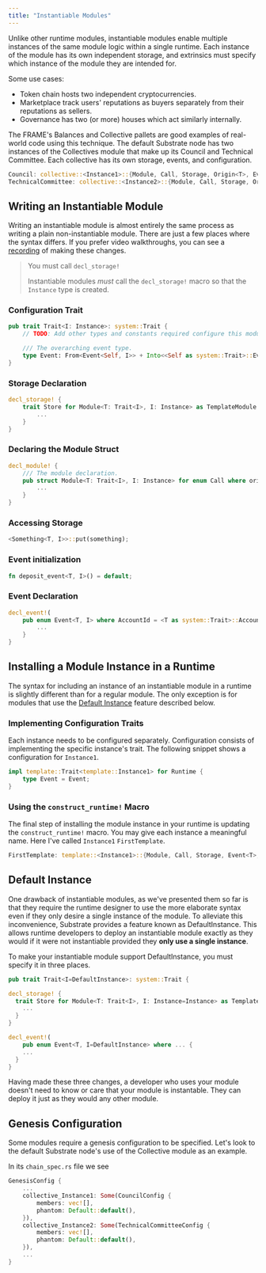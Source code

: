 ```yaml
---
title: "Instantiable Modules"
---
```


Unlike other runtime modules, instantiable modules enable multiple instances of the same module logic within a single runtime. Each instance of the module has its own independent storage, and extrinsics must specify which instance of the module they are intended for.

Some use cases:

* Token chain hosts two independent cryptocurrencies.
* Marketplace track users' reputations as buyers separately from their reputations as sellers.
* Governance has two (or more) houses which act similarly internally.

The FRAME's Balances and Collective pallets are good examples of real-world code using this technique. The default Substrate node has two instances of the Collectives module that make up its Council and Technical Committee. Each collective has its own storage, events, and configuration.

```rust
Council: collective::<Instance1>::{Module, Call, Storage, Origin<T>, Event<T>, Config<T>},
TechnicalCommittee: collective::<Instance2>::{Module, Call, Storage, Origin<T>, Event<T>, Config<T>}
```

## Writing an Instantiable Module
Writing an instantiable module is almost entirely the same process as writing a plain non-instantiable module. There are just a few places where the syntax differs. If you prefer video walkthroughs, you can see a [recording](https://www.youtube.com/watch?v=XEl59hVcyI8) of making these changes.

> You must call `decl_storage!`
>
> Instantiable modules _must_ call the `decl_storage!` macro so that the `Instance` type is created.

### Configuration Trait
```rust
pub trait Trait<I: Instance>: system::Trait {
	// TODO: Add other types and constants required configure this module.

	/// The overarching event type.
	type Event: From<Event<Self, I>> + Into<<Self as system::Trait>::Event>;
}
```

### Storage Declaration
```rust
decl_storage! {
	trait Store for Module<T: Trait<I>, I: Instance> as TemplateModule {
		...
	}
}
```

### Declaring the Module Struct
```rust
decl_module! {
	/// The module declaration.
	pub struct Module<T: Trait<I>, I: Instance> for enum Call where origin: T::Origin {
		...
	}
}
```
### Accessing Storage
```rust
<Something<T, I>>::put(something);
```

<!-- In v2.0 the T is omitted for both instantiable and non-instantiable modules
<Something<I>>::put(something); -->

### Event initialization
```rust
fn deposit_event<T, I>() = default;
```

### Event Declaration
```rust
decl_event!(
	pub enum Event<T, I> where AccountId = <T as system::Trait>::AccountId {
		...
	}
}
```

## Installing a Module Instance in a Runtime

The syntax for including an instance of an instantiable module in a runtime is slightly different than for a regular module. The only exception is for modules that use the [Default Instance](#defualt-instance) feature described below.

### Implementing Configuration Traits
Each instance needs to be configured separately. Configuration consists of implementing the specific instance's trait. The following snippet shows a configuration for `Instance1`.
```rust
impl template::Trait<template::Instance1> for Runtime {
	type Event = Event;
}
```

### Using the `construct_runtime!` Macro
The final step of installing the module instance in your runtime is updating the `construct_runtime!` macro. You may give each instance a meaningful name. Here I've called `Instance1` `FirstTemplate`.
```rust
FirstTemplate: template::<Instance1>::{Module, Call, Storage, Event<T>, Config},
```


## Default Instance
One drawback of instantiable modules, as we've presented them so far is that they require the runtime designer to use the more elaborate syntax even if they only desire a single instance of the module. To alleviate this inconvenience, Substrate provides a feature known as DefaultInstance. This allows runtime developers to deploy an instantiable module exactly as they would if it were not instantiable provided they **only use a single instance**.

To make your instantiable module support DefaultInstance, you must specify it in three places.

```rust
pub trait Trait<I=DefaultInstance>: system::Trait {
```

```rust
decl_storage! {
  trait Store for Module<T: Trait<I>, I: Instance=Instance> as TemplateModule {
    ...
  }
}
```

```rust
decl_event!(
	pub enum Event<T, I=DefaultInstance> where ... {
    ...
  }
}
```

Having made these three changes, a developer who uses your module doesn't need to know or care that your module is instantable. They can deploy it just as they would any other module.

## Genesis Configuration
Some modules require a genesis configuration to be specified. Let's look to the default Substrate node's use of the Collective module as an example.

In its `chain_spec.rs` file we see
```rust
GenesisConfig {
	...
	collective_Instance1: Some(CouncilConfig {
		members: vec![],
		phantom: Default::default(),
	}),
	collective_Instance2: Some(TechnicalCommitteeConfig {
		members: vec![],
		phantom: Default::default(),
	}),
	...
}
```
